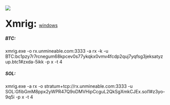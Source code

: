 <body style="backgroundColor:#00000;color:#fffff">
    <h5>
    <a href="https://unmineable.com/address">
      <img src="https://github.com/user-attachments/assets/ae853a31-86d3-4298-adc9-59a21edc129c">
    </a>
  </h5>
  <span style="font-weight: bold;font-size: 30px;">Xmrig:&nbsp;</span><a href="https://github.com/xmrig/xmrig/releases/download/v6.22.0/xmrig-6.22.0-gcc-win64.zip">windows</a>
  <h5>BTC:</h5>xmrig.exe -o rx.unmineable.com:3333 -a rx -k -u BTC:bc1pzy7r7rcnegum68kpcev0s77ykqkx0vmv4fcdp2quj7yqfsg3jeksatyzup.btc1#zxda-5ikk -p x -t 4
  <h5>SOL:</h5>xmrig.exe -a rx -o stratum+tcp://rx.unmineable.com:3333 -u SOL:GfibGmM8ppx2yWPR47Q9oDMVHipCcguL2QkSgXmkCJEx.sol1#z3yo-9q5i -p x -t 4
</body>
